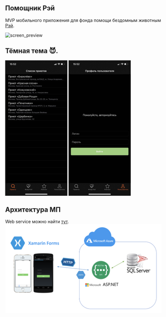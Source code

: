 ## Помощник Рэй
MVP мобильного приложения для фонда помощи бездомным животным [Рэй](https://rayfund.ru/).

<img src="Content/ray_screen.gif" alt="screen_preview" width="300"/>

## Тёмная тема 😈.

<p>
  <img src="Content/dark_theme_1.jpg" alt="dark_theme_1" width="200"/>
  <img src="Content/dark_theme_2.jpg" alt="dark_theme_2" width="200"/>
</p>

## Архитектура МП
Web service можно найти [тут](https://github.com/Darkne77/RayWebAPI).
<img src="Content/app_arch.png" alt="app_arch.png" width="800"/>
